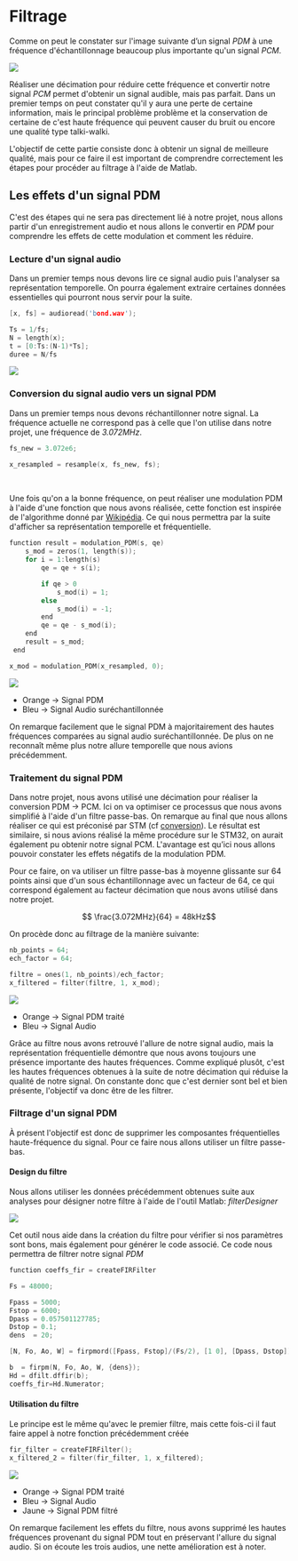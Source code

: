# Filtrage

Comme on peut le constater sur l'image suivante d’un signal _PDM_ à une fréquence d'échantillonnage beaucoup plus importante qu'un signal _PCM_.

![](./img/pdm_pcm.png)

Réaliser une décimation pour réduire cette fréquence et convertir notre signal _PCM_ permet d'obtenir un signal audible, mais pas parfait. Dans un premier temps on peut constater qu'il y aura une perte de certaine information, mais le principal problème problème et la conservation de certaine de c'est haute fréquence qui peuvent causer du bruit ou encore une qualité type talki-walki. 

L'objectif de cette partie consiste donc à obtenir un signal de meilleure qualité, mais pour ce faire il est important de comprendre correctement les étapes pour procéder au filtrage à l'aide de Matlab.

## Les effets d'un signal PDM

C'est des étapes qui ne sera pas directement lié à notre projet, nous allons partir d'un enregistrement audio et nous allons le convertir en _PDM_ pour comprendre les effets de cette modulation et comment les réduire.


### Lecture d'un signal audio

Dans un premier temps nous devons lire ce signal audio puis l'analyser sa représentation temporelle. On pourra également extraire certaines données essentielles qui pourront nous servir pour la suite.

```c
[x, fs] = audioread('bond.wav');

Ts = 1/fs;
N = length(x);
t = [0:Ts:(N-1)*Ts];
duree = N/fs
```

![](./img/bond_temp.png)


### Conversion du signal audio vers un signal PDM

Dans un premier temps nous devons réchantillonner notre signal. La fréquence actuelle ne correspond pas à celle que l'on utilise dans notre projet, une fréquence de _3.072MHz_.

```c
fs_new = 3.072e6; 

x_resampled = resample(x, fs_new, fs);
```

<br>

Une fois qu'on a la bonne fréquence, on peut réaliser une modulation PDM à l'aide d'une fonction que nous avons réalisée, cette fonction est inspirée de l'algorithme donné par [Wikipédia](https://en.wikipedia.org/wiki/Pulse-density_modulation). Ce qui nous permettra par la suite d'afficher sa représentation temporelle et fréquentielle.

```c
function result = modulation_PDM(s, qe)
    s_mod = zeros(1, length(s));
    for i = 1:length(s)
        qe = qe + s(i);

        if qe > 0 
            s_mod(i) = 1;
        else
            s_mod(i) = -1;
        end
        qe = qe - s_mod(i);
    end
    result = s_mod;
 end 
```

```c
x_mod = modulation_PDM(x_resampled, 0);
```

![](./img/pdm.png)

- Orange &rarr; Signal PDM
- Bleu &rarr; Signal Audio suréchantillonnée

On remarque facilement que le signal PDM à majoritairement des hautes fréquences comparées au signal audio suréchantillonnée. De plus on ne reconnaît même plus notre allure temporelle que nous avions précédemment.


### Traitement du signal PDM

Dans notre projet, nous avons utilisé une décimation pour réaliser la conversion PDM &rarr; PCM. Ici on va optimiser ce processus que nous avons simplifié à l'aide d'un filtre passe-bas. On remarque au final que nous allons réaliser ce qui est préconisé par STM (cf [conversion](../conversion/conversion.md)). Le résultat est similaire, si nous avions réalisé la même procédure sur le STM32, on aurait également pu obtenir notre signal PCM. L'avantage est qu’ici nous allons pouvoir constater les effets négatifs de la modulation PDM.

Pour ce faire, on va utiliser un filtre passe-bas à moyenne glissante sur 64 points ainsi que d'un sous échantillonnage avec un facteur de 64, ce qui correspond également au facteur décimation que nous avons utilisé dans notre projet.

$$ \frac{3.072MHz}{64} = 48kHz$$

On procède donc au filtrage de la manière suivante:

```c
nb_points = 64;
ech_factor = 64;

filtre = ones(1, nb_points)/ech_factor;
x_filtered = filter(filtre, 1, x_mod);
```

![](img/pdm_traité.png)

- Orange &rarr; Signal PDM traité
- Bleu &rarr; Signal Audio

Grâce au filtre nous avons retrouvé l'allure de notre signal audio, mais la représentation fréquentielle démontre que nous avons toujours une présence importante des hautes fréquences. Comme expliqué plusôt, c'est les hautes fréquences obtenues à la suite de notre décimation qui réduise la qualité de notre signal. On constante donc que c'est dernier sont bel et bien présente, l'objectif va donc être de les filtrer.


### Filtrage d'un signal PDM

À présent l'objectif est donc de supprimer les composantes fréquentielles haute-fréquence du signal. Pour ce faire nous allons utiliser un filtre passe-bas.

#### Design du filtre

Nous allons utiliser les données précédemment obtenues suite aux analyses pour désigner notre filtre à l'aide de l'outil Matlab: _filterDesigner_

![](./img/fda.png)

Cet outil nous aide dans la création du filtre pour vérifier si nos paramètres sont bons, mais également pour générer le code associé. Ce code nous permettra de filtrer notre signal _PDM_

```c
function coeffs_fir = createFIRFilter

Fs = 48000; 

Fpass = 5000;         
Fstop = 6000;           
Dpass = 0.057501127785; 
Dstop = 0.1;           
dens  = 20;          

[N, Fo, Ao, W] = firpmord([Fpass, Fstop]/(Fs/2), [1 0], [Dpass, Dstop]);

b  = firpm(N, Fo, Ao, W, {dens});
Hd = dfilt.dffir(b);
coeffs_fir=Hd.Numerator;
```

#### Utilisation du filtre

Le principe est le même qu'avec le premier filtre, mais cette fois-ci il faut faire appel à notre fonction précédemment créée

```c
fir_filter = createFIRFilter();
x_filtered_2 = filter(fir_filter, 1, x_filtered);
```

![](./img/pdm_filtre.png)

- Orange &rarr; Signal PDM traité
- Bleu &rarr; Signal Audio
- Jaune &rarr; Signal PDM filtré

On remarque facilement les effets du filtre, nous avons supprimé les hautes fréquences provenant du signal PDM tout en préservant l'allure du signal audio. Si on écoute les trois audios, une nette amélioration est à noter. 
